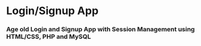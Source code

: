 # Login/Signup App
### Age old Login and Signup App with Session Management using HTML/CSS, PHP and MySQL 

